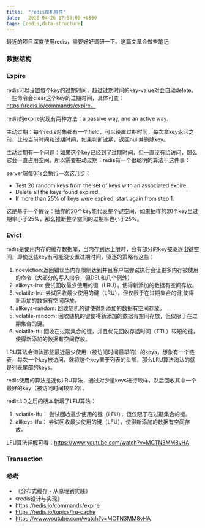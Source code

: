 ```yaml
---
title:  "redis单机特性"
date:   2018-04-26 17:58:00 +0800
tags: [redis,data-structure]
---
```


最近的项目深度使用redis，需要好好调研一下。这篇文章会做些笔记

### 数据结构



### Expire

redis可以设置每个key的过期时间，超过过期时间的key-value对会自动delete。一些命令会clear这个key的过期时间，具体可查：https://redis.io/commands/expire。

redis的expire实现有两种方法：a passive way, and an active way.

主动过期：每个redis对象都有一个field，可以设置过期时间，每次拿key返回之前，比较当前时间和过期时间，如果判断过期，返回null并删除key。

主动过期有一个问题：如果这个key已经到了过期时间，但一直没有给访问，那么它会一直占用空间。所以需要被动过期：redis有一个很聪明的算法干这件事：

server端每0.1s会执行一次这几步：

- Test 20 random keys from the set of keys with an associated expire.
- Delete all the keys found expired.
- If more than 25% of keys were expired, start again from step 1.

这是基于一个假设：抽样的20个key能代表整个键空间，如果抽样的20个key里过期率小于25%，那么推断整个空间的过期率也小于25%。

### Evict

redis是使用内存的缓存数据库，当内存到达上限时，会有部分的key被驱逐出键空间，即使这些key有可能没设置过期时间，驱逐的策略有这些：

1. noeviction:返回错误当内存限制达到并且客户端尝试执行会让更多内存被使用的命令（大部分的写入指令，但DEL和几个例外）
2. allkeys-lru: 尝试回收最少使用的键（LRU），使得新添加的数据有空间存放。
3. volatile-lru: 尝试回收最少使用的键（LRU），但仅限于在过期集合的键,使得新添加的数据有空间存放。
4. allkeys-random: 回收随机的键使得新添加的数据有空间存放。
5. volatile-random: 回收随机的键使得新添加的数据有空间存放，但仅限于在过期集合的键。
6. volatile-ttl: 回收在过期集合的键，并且优先回收存活时间（TTL）较短的键，使得新添加的数据有空间存放。

LRU算法会淘汰那些最近最少使用（被访问时间最早的）的keys，想象有一个链表，每次一个key被访问，就将这个key置于列表的头部，那么LRU算法淘汰的就是列表尾部的keys。

redis使用的算法是近似LRU算法，通过对少量keys进行取样，然后回收其中一个最好的key（被访问时间较早的）。

redis4.0之后的版本新增了LFU算法：

1. volatile-lfu： 尝试回收最少使用的键（LFU），但仅限于在过期集合的键。
2. allkeys-lfu： 尝试回收最少使用的键（LFU），使得新添加的数据有空间存放。

LFU算法详解可看：https://www.youtube.com/watch?v=MCTN3MM8vHA

### Transaction

### 参考

- 《分布式缓存 - 从原理到实践》
- 《redis设计与实现》
- https://redis.io/commands/expire
- https://redis.io/topics/lru-cache
- https://www.youtube.com/watch?v=MCTN3MM8vHA
